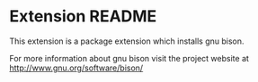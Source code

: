 # Extension README

This extension is a package extension which installs gnu bison.

For more information about gnu bison visit the project website at
http://www.gnu.org/software/bison/

